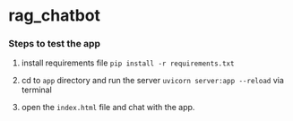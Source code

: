 # rag_chatbot

### Steps to test the app
1. install requirements file `pip install -r requirements.txt`

2. cd to `app` directory and run the server `uvicorn server:app --reload` via terminal

3. open the `index.html` file and chat with the app.



